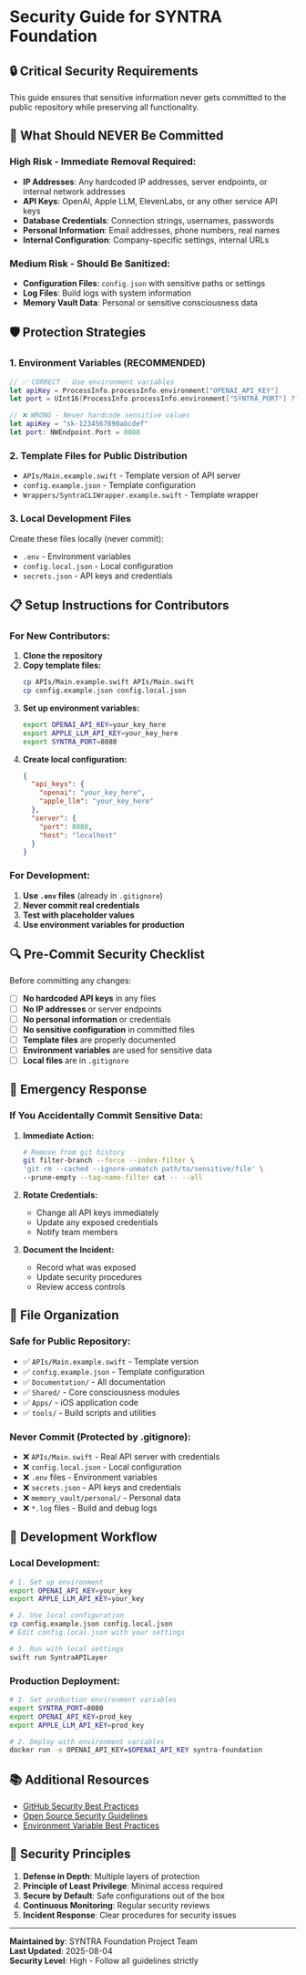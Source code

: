 # Security Guide for SYNTRA Foundation

## 🔒 **Critical Security Requirements**

This guide ensures that sensitive information never gets committed to the public repository while preserving all functionality.

## 🚨 **What Should NEVER Be Committed**

### **High Risk - Immediate Removal Required:**
- **IP Addresses**: Any hardcoded IP addresses, server endpoints, or internal network addresses
- **API Keys**: OpenAI, Apple LLM, ElevenLabs, or any other service API keys
- **Database Credentials**: Connection strings, usernames, passwords
- **Personal Information**: Email addresses, phone numbers, real names
- **Internal Configuration**: Company-specific settings, internal URLs

### **Medium Risk - Should Be Sanitized:**
- **Configuration Files**: `config.json` with sensitive paths or settings
- **Log Files**: Build logs with system information
- **Memory Vault Data**: Personal or sensitive consciousness data

## 🛡️ **Protection Strategies**

### **1. Environment Variables (RECOMMENDED)**
```swift
// ✅ CORRECT - Use environment variables
let apiKey = ProcessInfo.processInfo.environment["OPENAI_API_KEY"]
let port = UInt16(ProcessInfo.processInfo.environment["SYNTRA_PORT"] ?? "8080")

// ❌ WRONG - Never hardcode sensitive values
let apiKey = "sk-1234567890abcdef"
let port: NWEndpoint.Port = 8080
```

### **2. Template Files for Public Distribution**
- `APIs/Main.example.swift` - Template version of API server
- `config.example.json` - Template configuration
- `Wrappers/SyntraCLIWrapper.example.swift` - Template wrapper

### **3. Local Development Files**
Create these files locally (never commit):
- `.env` - Environment variables
- `config.local.json` - Local configuration
- `secrets.json` - API keys and credentials

## 📋 **Setup Instructions for Contributors**

### **For New Contributors:**
1. **Clone the repository**
2. **Copy template files:**
   ```bash
   cp APIs/Main.example.swift APIs/Main.swift
   cp config.example.json config.local.json
   ```
3. **Set up environment variables:**
   ```bash
   export OPENAI_API_KEY=your_key_here
   export APPLE_LLM_API_KEY=your_key_here
   export SYNTRA_PORT=8080
   ```
4. **Create local configuration:**
   ```json
   {
     "api_keys": {
       "openai": "your_key_here",
       "apple_llm": "your_key_here"
     },
     "server": {
       "port": 8080,
       "host": "localhost"
     }
   }
   ```

### **For Development:**
1. **Use `.env` files** (already in `.gitignore`)
2. **Never commit real credentials**
3. **Test with placeholder values**
4. **Use environment variables for production**

## 🔍 **Pre-Commit Security Checklist**

Before committing any changes:

- [ ] **No hardcoded API keys** in any files
- [ ] **No IP addresses** or server endpoints
- [ ] **No personal information** or credentials
- [ ] **No sensitive configuration** in committed files
- [ ] **Template files** are properly documented
- [ ] **Environment variables** are used for sensitive data
- [ ] **Local files** are in `.gitignore`

## 🚨 **Emergency Response**

### **If You Accidentally Commit Sensitive Data:**

1. **Immediate Action:**
   ```bash
   # Remove from git history
   git filter-branch --force --index-filter \
   'git rm --cached --ignore-unmatch path/to/sensitive/file' \
   --prune-empty --tag-name-filter cat -- --all
   ```

2. **Rotate Credentials:**
   - Change all API keys immediately
   - Update any exposed credentials
   - Notify team members

3. **Document the Incident:**
   - Record what was exposed
   - Update security procedures
   - Review access controls

## 📁 **File Organization**

### **Safe for Public Repository:**
- ✅ `APIs/Main.example.swift` - Template version
- ✅ `config.example.json` - Template configuration
- ✅ `Documentation/` - All documentation
- ✅ `Shared/` - Core consciousness modules
- ✅ `Apps/` - iOS application code
- ✅ `tools/` - Build scripts and utilities

### **Never Commit (Protected by .gitignore):**
- ❌ `APIs/Main.swift` - Real API server with credentials
- ❌ `config.local.json` - Local configuration
- ❌ `.env` files - Environment variables
- ❌ `secrets.json` - API keys and credentials
- ❌ `memory_vault/personal/` - Personal data
- ❌ `*.log` files - Build and debug logs

## 🔧 **Development Workflow**

### **Local Development:**
```bash
# 1. Set up environment
export OPENAI_API_KEY=your_key
export APPLE_LLM_API_KEY=your_key

# 2. Use local configuration
cp config.example.json config.local.json
# Edit config.local.json with your settings

# 3. Run with local settings
swift run SyntraAPILayer
```

### **Production Deployment:**
```bash
# 1. Set production environment variables
export SYNTRA_PORT=8080
export OPENAI_API_KEY=prod_key
export APPLE_LLM_API_KEY=prod_key

# 2. Deploy with environment variables
docker run -e OPENAI_API_KEY=$OPENAI_API_KEY syntra-foundation
```

## 📚 **Additional Resources**

- [GitHub Security Best Practices](https://docs.github.com/en/communities/setting-up-your-project-for-healthy-contributions/adding-a-license-to-a-repository)
- [Open Source Security Guidelines](https://docs.github.com/en/communities/setting-up-your-project-for-healthy-contributions/adding-a-license-to-a-repository)
- [Environment Variable Best Practices](https://docs.github.com/en/communities/setting-up-your-project-for-healthy-contributions/adding-a-license-to-a-repository)

## 🎯 **Security Principles**

1. **Defense in Depth**: Multiple layers of protection
2. **Principle of Least Privilege**: Minimal access required
3. **Secure by Default**: Safe configurations out of the box
4. **Continuous Monitoring**: Regular security reviews
5. **Incident Response**: Clear procedures for security issues

---

**Maintained by**: SYNTRA Foundation Project Team  
**Last Updated**: 2025-08-04  
**Security Level**: High - Follow all guidelines strictly 
